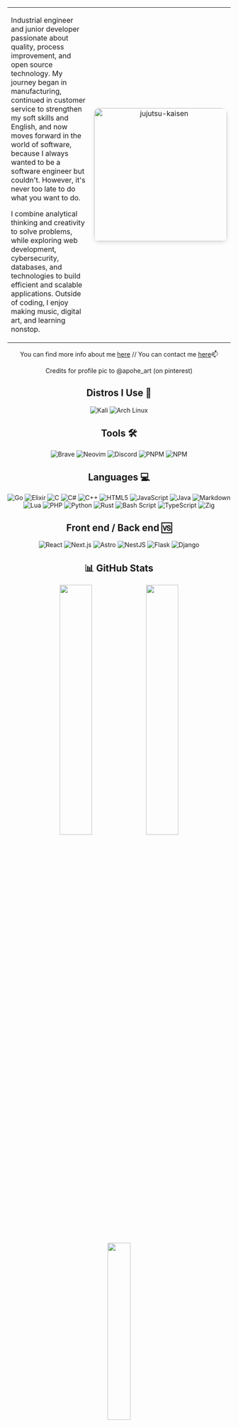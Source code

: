 <div align="center">
<div align="center">
  <table width="100%">
    <tr>
      <td width="50%" valign="top">
        <p>
          Industrial engineer and junior developer passionate about quality, process improvement, and open source technology. My journey began in manufacturing, continued in customer service to strengthen my soft skills and English, and now moves forward in the world of software, because I always wanted to be a software engineer but couldn't. However, it's never too late to do what you want to do.
        </p>
        <p>
          I combine analytical thinking and creativity to solve problems, while exploring web development, cybersecurity, databases, and technologies to build efficient and scalable applications. Outside of coding, I enjoy making music, digital art, and learning nonstop.
        </p>
      </td>
      <td width="50%" align="center">
        <img 
          src="https://github.com/user-attachments/assets/f0aaef58-a056-4539-997c-a985382fc21d" 
          alt="jujutsu-kaisen" 
          width="300" 
          style="border-radius: 12px; box-shadow: 0 4px 10px rgba(0,0,0,0.1);"
        />
      </td>
    </tr>
  </table>
</div>



 You can find more info about me [here](https://maurux01.github.io/personalwebpage) // You can contact me [here]( maurux01@gmail.com)📫

Credits for profile pic to @apohe_art (on pinterest)


##

<div align="center">

## Distros I Use 🐧
![Kali](https://skillicons.dev/icons?i=kali)
![Arch Linux](https://skillicons.dev/icons?i=arch)

## Tools 🛠️
![Brave](https://skillicons.dev/icons?i=brave)
![Neovim](https://skillicons.dev/icons?i=neovim)
![Discord](https://skillicons.dev/icons?i=discord)
![PNPM](https://skillicons.dev/icons?i=pnpm)
![NPM](https://skillicons.dev/icons?i=npm)

## Languages 💻
![Go](https://skillicons.dev/icons?i=go)
![Elixir](https://skillicons.dev/icons?i=elixir)
![C](https://skillicons.dev/icons?i=c)
![C#](https://skillicons.dev/icons?i=cs)
![C++](https://skillicons.dev/icons?i=cpp)
![HTML5](https://skillicons.dev/icons?i=html)
![JavaScript](https://skillicons.dev/icons?i=javascript)
![Java](https://skillicons.dev/icons?i=java)
![Markdown](https://skillicons.dev/icons?i=markdown)
![Lua](https://skillicons.dev/icons?i=lua)
![PHP](https://skillicons.dev/icons?i=php)
![Python](https://skillicons.dev/icons?i=python)
![Rust](https://skillicons.dev/icons?i=rust)
![Bash Script](https://skillicons.dev/icons?i=bash)
![TypeScript](https://skillicons.dev/icons?i=typescript)
![Zig](https://skillicons.dev/icons?i=zig)

## Front end / Back end 🆚
![React](https://skillicons.dev/icons?i=react)
![Next.js](https://skillicons.dev/icons?i=nextjs)
![Astro](https://skillicons.dev/icons?i=astro)
![NestJS](https://skillicons.dev/icons?i=nestjs)
![Flask](https://skillicons.dev/icons?i=flask)
![Django](https://skillicons.dev/icons?i=django)


## 📊 **GitHub Stats**  

<p align="center">
  <img src="https://github-readme-stats.vercel.app/api?username=maurux01&theme=onedark&show_icons=true&hide_border=false&count_private=true" width="38%">
  
  <img src="https://github-readme-streak-stats.herokuapp.com/?user=maurux01&theme=onedark&hide_border=false" width="38%">
  
  <img src="https://github-readme-stats.vercel.app/api/top-langs/?username=maurux01&theme=onedark&layout=compact&hide_border=false" width="32%">


![Perfil de GitHub](https://github-profile-summary-cards.vercel.app/api/cards/profile-details?username=maurux01&theme=gruvbox)



</p>





## Trophy 🏆

[![trophy](https://github-profile-trophy.vercel.app/?username=Maurux01&theme=onedark)](https://github.com/ryo-ma/github-profile-trophy)



## Connect with me 🤝🏻

<p align="center">
  <a href="https://stackoverflow.com/users/28065944/mauro-infante" target="_blank">
    <img src="https://img.icons8.com/fluency/48/stackoverflow.png" width="40" title="Stack Overflow" alt="Stack Overflow"/>
  </a>
  &nbsp;
  <a href="https://linkedin.com/in/infmauro" target="_blank">
    <img src="https://img.icons8.com/fluency/48/linkedin.png" width="40" title="LinkedIn" alt="LinkedIn"/>
  </a>
  &nbsp;
  <a href="https://twitter.com/maufel2" target="_blank">
    <img src="https://img.icons8.com/fluency/48/twitterx.png" width="40" title="Twitter" alt="Twitter"/>
  </a>
  &nbsp;
  <a href="https://www.reddit.com/user/maxinff/" target="_blank">
    <img src="https://img.icons8.com/fluency/48/reddit.png" width="40" title="Reddit" alt="Reddit"/>
  </a>
  &nbsp;
  <a href="https://gitlab.com/Maurux01" target="_blank">
    <img src="https://img.icons8.com/color/48/gitlab.png" width="40" title="GitLab" alt="GitLab"/>
  </a>
  &nbsp;
  <a href="https://www.youtube.com/@maurux01" target="_blank">
    <img src="https://img.icons8.com/fluency/48/youtube-play.png" width="40" title="YouTube" alt="YouTube"/>
  </a>
</p>

<p align="center">
  <img src="https://komarev.com/ghpvc/?username=maurux01&style=flat-square&color=blue" alt="Profile views"/>
</p>


